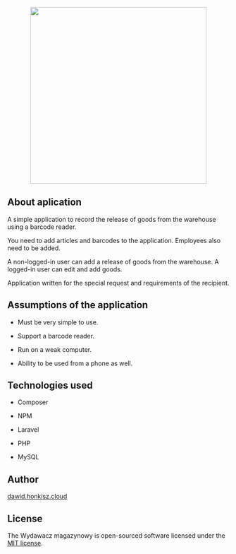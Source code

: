 <p align="center"><a href="https://laravel.com" target="_blank"><img src="https://raw.githubusercontent.com/laravel/art/master/logo-lockup/5%20SVG/2%20CMYK/1%20Full%20Color/laravel-logolockup-cmyk-red.svg" width="400"></a></p>


## About aplication

A simple application to record the release of goods from the warehouse using a barcode reader.

You need to add articles and barcodes to the application. Employees also need to be added.

A non-logged-in user can add a release of goods from the warehouse. A logged-in user can edit and add goods.  

Application written for the special request and requirements of the recipient. 

## Assumptions of the application

- Must be very simple to use.

- Support a barcode reader.

- Run on a weak computer.

- Ability to be used from a phone as well.


## Technologies used
- Composer

- NPM

- Laravel

- PHP

- MySQL


## Author

[dawid.honkisz.cloud](https://dawid.honkisz.cloud)


## License

The Wydawacz magazynowy is open-sourced software licensed under the [MIT license](https://opensource.org/licenses/MIT).

